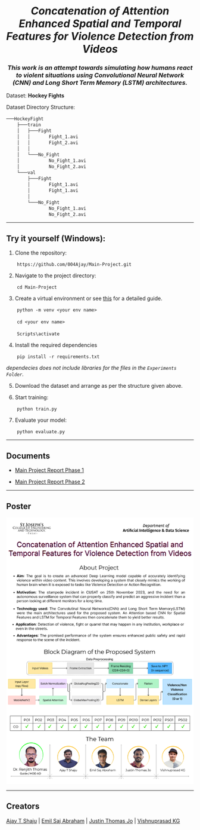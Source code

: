 <b><h1 align="center"> *Concatenation of Attention Enhanced Spatial and Temporal Features for Violence Detection from Videos* </h1></b>

<i><h3 align="center"> This work is an attempt towards simulating how humans react to violent situations using Convolutional Neural Network (CNN) and Long Short Term Memory (LSTM) architectures. </h3></i>

Dataset: **Hockey Fights**

Dataset Directory Structure:

```
───HockeyFight
    ├───train
    │   ├───Fight
    │   │       Fight_1.avi
    │   │       Fight_2.avi
    │   │
    │   └───No_Fight
    │           No_Fight_1.avi
    │           No_Fight_2.avi
    └───val
        ├───Fight
        │       Fight_1.avi
        │       Fight_1.avi
        │
        └───No_Fight
                No_Fight_1.avi
                No_Fight_2.avi
```

---

## Try it yourself (Windows):

1. Clone the repository:

```
    https://github.com/004Ajay/Main-Project.git
```

2. Navigate to the project directory:

```
    cd Main-Project
```

3. Create a virtual environment or see [this](https://medium.com/@ajaytshaju/how-to-make-a-virtual-environment-in-python-windows-17a30b67d3bc) for a detailed guide.

```
    python -m venv <your env name>

    cd <your env name>

    Scripts\activate
```

4. Install the required dependencies

```
    pip install -r requirements.txt
```
_dependecies does not include libraries for the files in the `Experiments Folder`._

5. Download the dataset and arrange as per the structure given above.

6. Start training:

```
    python train.py
```

7. Evaluate your model:

```
    python evaluate.py
```

---

## Documents

* [Main Project Report Phase 1](https://github.com/004Ajay/Main-Project/blob/main/Docs/Reports/Main%20Project%20Report%20Phase%201.pdf)

* [Main Project Report Phase 2](https://github.com/004Ajay/Main-Project/blob/main/Docs/Reports/Main%20Project%20Report%20Phase%202.pdf)


---

## Poster

![Poster](Poster.png)

---

## Creators

[Ajay T Shaju](https://github.com/004Ajay) | [Emil Saj Abraham](https://github.com/Emilosaurus) | [Justin Thomas Jo](https://github.com/Juz-Tom-J) | [Vishnuprasad KG](https://github.com/VISHNUPRASAD-K-G)